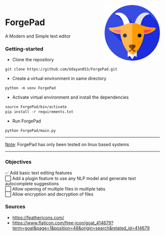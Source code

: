 <img align = "right" src = "./assets/goat.png" width = 180>

# ForgePad

A Modern and Simple text editor

### Getting-started

 - Clone the repository
```
git clone https://github.com/Udayan853/ForgePad.git
```

- Create a virtual environment in same directory
```
python -m venv ForgePad
```

- Activate virtual environment and install the dependencies
```
source ForgePad/bin/activate
pip install -r requirements.txt
```

- Run ForgePad
```
python ForgePad/main.py
```
<hr>
<ins>Note</ins>: ForgePad has only been tested on linux based systems
<hr>

### Objectives

:white_check_mark: Add basic text editing features \
:white_large_square: Add a plugin feature to use any NLP model and generate text autocomplete suggestions \
:white_large_square: Allow opening of multiple files in multiple tabs \
:white_large_square: Allow encryption and decryption of files

### Sources

* https://feathericons.com/
* https://www.flaticon.com/free-icon/goat_414679?term=goat&page=1&position=48&origin=search&related_id=414679
